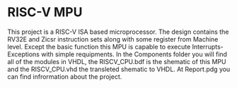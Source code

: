 # RISC-V MPU
This project is a RISC-V ISA based microprocessor. The design contains the RV32E and Zicsr instruction sets along with some register from Machine level. Except the basic function this MPU is capable to execute Interrupts-Exceptions with simple requipments. In the Components folder you will find all of the modules in VHDL, the RISCV_CPU.bdf is the shematic of this MPU and the RISCV_CPU.vhd the transleted shematic to VHDL. At Report.pdg you can find infrormation about the project.
